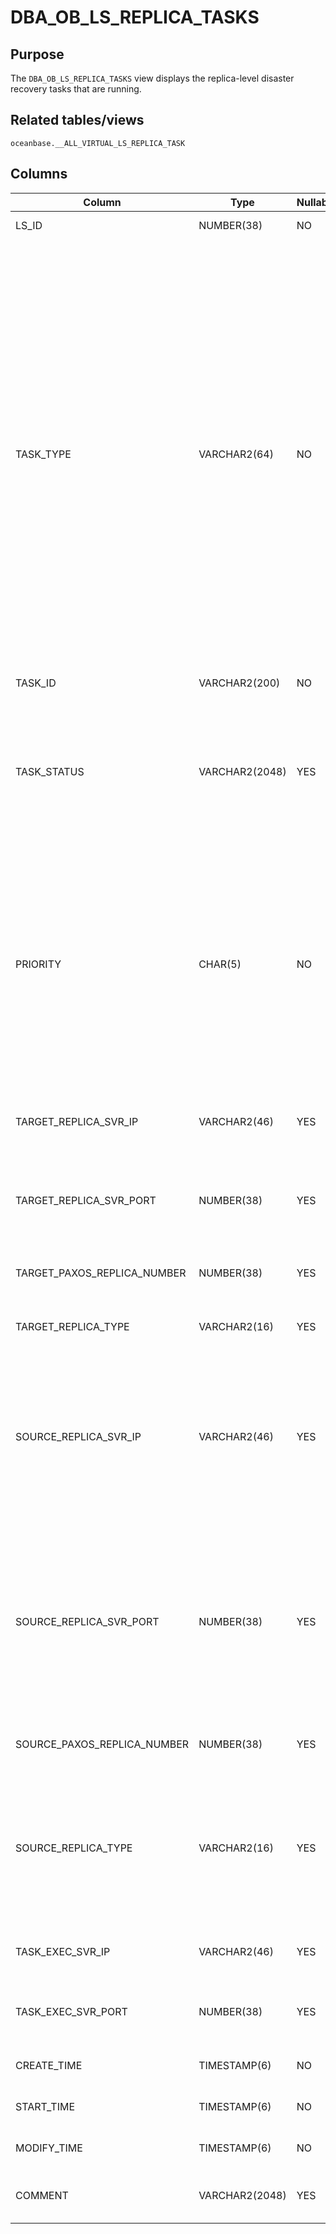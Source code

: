 # DBA_OB_LS_REPLICA_TASKS

## Purpose

The `DBA_OB_LS_REPLICA_TASKS` view displays the replica-level disaster recovery tasks that are running.

## Related tables/views

`oceanbase.__ALL_VIRTUAL_LS_REPLICA_TASK`

## Columns

| Column | Type | Nullable? | Description |
|------------------------|----------------|--------------------|--------------------|
| LS_ID | NUMBER(38) | NO | The ID of the log stream. |
| TASK_TYPE | VARCHAR2(64) | NO | The type of the task. Valid values:<ul><li>`MIGRATE REPLICA`: indicates a replica migration task.</li> <li>`ADD REPLICA`: indicates a replica adding task.</li><li>`REMOVE PAXOS REPLICA`: indicates a replica deletion task.</li><li>`MODIFY PAXOS REPLICA NUMBER`: indicates a task that modifies the quorum of the Paxos group.</li></ul> |
| TASK_ID | VARCHAR2(200) | NO | The ID of the job. |
| TASK_STATUS | VARCHAR2(2048) | YES | The status of the task. Valid value:<ul><li>`INPROGRESS`: indicates that the task is running or being scheduled.</li></ul> |
| PRIORITY | CHAR(5) | NO | The priority of the task. Valid values:<ul><li>`LOW`: indicates a low-priority task. Only migration tasks can be of low priority.</li><li>`HIGH`: indicates a high-priority task.</li></ul> |
| TARGET_REPLICA_SVR_IP | VARCHAR2(46) | YES | The IP address of the server where the destination replica resides. |
| TARGET_REPLICA_SVR_PORT | NUMBER(38) | YES | The port number of the server where the destination replica resides. |
| TARGET_PAXOS_REPLICA_NUMBER | NUMBER(38) | YES | The quorum of the Paxos group for the destination replica. |
| TARGET_REPLICA_TYPE | VARCHAR2(16) | YES | The type of the destination replica. |
| SOURCE_REPLICA_SVR_IP | VARCHAR2(46) | YES | The IP address of the server where the source replica resides. </br>For tasks such as deleting replicas and modifying the quorum of the Paxos group, this column is invalid and is `NULL`.  |
| SOURCE_REPLICA_SVR_PORT | NUMBER(38) | YES | The port number of the server where the source replica resides. </br>For tasks such as deleting replicas and modifying the quorum of the Paxos group, this column is invalid and is 0.  |
| SOURCE_PAXOS_REPLICA_NUMBER | NUMBER(38) | YES | The quorum of the Paxos group for the source replica. |
| SOURCE_REPLICA_TYPE | VARCHAR2(16) | YES | The type of the source replica. </br>For tasks such as deleting replicas and modifying the quorum of the Paxos group, this column is invalid and is `NULL`.  |
| TASK_EXEC_SVR_IP | VARCHAR2(46) | YES | The IP address of the server where the task is executed. |
| TASK_EXEC_SVR_PORT | NUMBER(38) | YES | The port number of the server where the task is executed. |
| CREATE_TIME | TIMESTAMP(6) | NO | The time when the task was generated. |
| START_TIME | TIMESTAMP(6) | NO | The time when the task was scheduled. |
| MODIFY_TIME | TIMESTAMP(6) | NO | The time when the task status was updated. |
| COMMENT | VARCHAR2(2048) | YES | The reason why the task was generated. |
